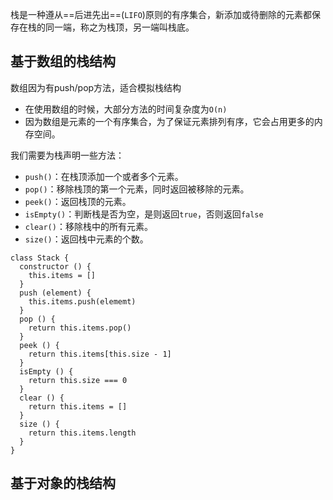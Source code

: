 
栈是一种遵从==后进先出==(`LIFO`)原则的有序集合，新添加或待删除的元素都保存在栈的同一端，称之为栈顶，另一端叫栈底。

## 基于数组的栈结构
数组因为有push/pop方法，适合模拟栈结构
- 在使用数组的时候，大部分方法的时间复杂度为`O(n)`
- 因为数组是元素的一个有序集合，为了保证元素排列有序，它会占用更多的内存空间。

我们需要为栈声明一些方法：
-   `push()`：在栈顶添加一个或者多个元素。
-   `pop()`：移除栈顶的第一个元素，同时返回被移除的元素。
-   `peek()`：返回栈顶的元素。
-   `isEmpty()`：判断栈是否为空，是则返回`true`，否则返回`false`
-   `clear()`：移除栈中的所有元素。
-   `size()`：返回栈中元素的个数。

```
class Stack {
  constructor () {
    this.items = []
  }
  push (element) {
    this.items.push(elememt)
  }
  pop () {
    return this.items.pop()
  }
  peek () {
    return this.items[this.size - 1]
  }
  isEmpty () {
    return this.size === 0
  }
  clear () {
    return this.items = []
  }
  size () {
    return this.items.length
  }
}
```

## 基于对象的栈结构

